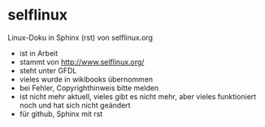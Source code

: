 # selflinux

Linux-Doku in Sphinx (rst) von selflinux.org

* ist in Arbeit
* stammt von http://www.selflinux.org/
* steht unter GFDL
* vieles wurde in wikibooks übernommen
* bei Fehler, Copyrighthinweis bitte melden
* ist nicht mehr aktuell, vieles gibt es nicht mehr, aber vieles funktioniert noch und hat sich nicht geändert
* für github, Sphinx mit rst
